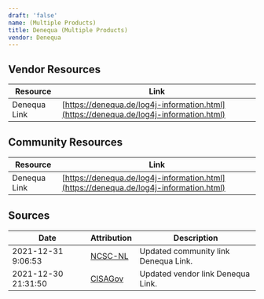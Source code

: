 ```yaml
---
draft: 'false'
name: (Multiple Products)
title: Denequa (Multiple Products)
vendor: Denequa
---
```


## Vendor Resources
| Resource | Link |
| --- | --- |
| Denequa Link | [https://denequa.de/log4j-information.html](https://denequa.de/log4j-information.html) |

## Community Resources
| Resource | Link |
| --- | --- |
| Denequa Link | [https://denequa.de/log4j-information.html](https://denequa.de/log4j-information.html) |


## Sources
| Date | Attribution | Description |
| --- | --- | --- |
| 2021-12-31 9:06:53 | [NCSC-NL](https://github.com/NCSC-NL/log4shell/blob/main/software/README.md) | Updated community link Denequa Link.  |
| 2021-12-30 21:31:50 | [CISAGov](https://raw.githubusercontent.com/cisagov/log4j-affected-db/develop/README.md) | Updated vendor link Denequa Link.  |
